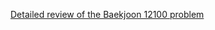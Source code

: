 [Detailed review of the Baekjoon 12100 problem](https://choicube84.github.io/study/2024/01/08/baekjoon_12100.html)
